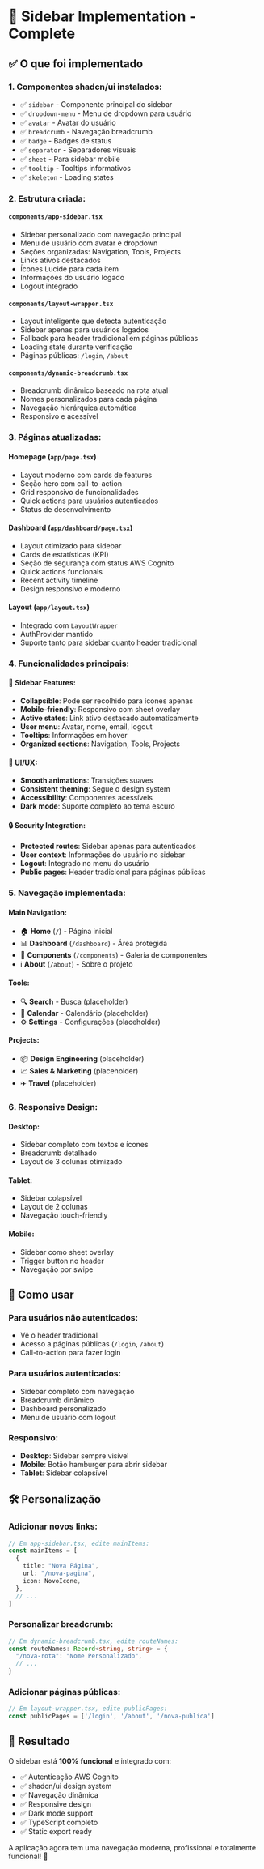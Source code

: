 # 🚀 Sidebar Implementation - Complete

## ✅ O que foi implementado

### **1. Componentes shadcn/ui instalados:**
- ✅ `sidebar` - Componente principal do sidebar
- ✅ `dropdown-menu` - Menu de dropdown para usuário
- ✅ `avatar` - Avatar do usuário
- ✅ `breadcrumb` - Navegação breadcrumb
- ✅ `badge` - Badges de status
- ✅ `separator` - Separadores visuais
- ✅ `sheet` - Para sidebar mobile
- ✅ `tooltip` - Tooltips informativos
- ✅ `skeleton` - Loading states

### **2. Estrutura criada:**

#### **`components/app-sidebar.tsx`**
- Sidebar personalizado com navegação principal
- Menu de usuário com avatar e dropdown
- Seções organizadas: Navigation, Tools, Projects
- Links ativos destacados
- Ícones Lucide para cada item
- Informações do usuário logado
- Logout integrado

#### **`components/layout-wrapper.tsx`**
- Layout inteligente que detecta autenticação
- Sidebar apenas para usuários logados
- Fallback para header tradicional em páginas públicas
- Loading state durante verificação
- Páginas públicas: `/login`, `/about`

#### **`components/dynamic-breadcrumb.tsx`**
- Breadcrumb dinâmico baseado na rota atual
- Nomes personalizados para cada página
- Navegação hierárquica automática
- Responsivo e acessível

### **3. Páginas atualizadas:**

#### **Homepage (`app/page.tsx`)**
- Layout moderno com cards de features
- Seção hero com call-to-action
- Grid responsivo de funcionalidades
- Quick actions para usuários autenticados
- Status de desenvolvimento

#### **Dashboard (`app/dashboard/page.tsx`)**
- Layout otimizado para sidebar
- Cards de estatísticas (KPI)
- Seção de segurança com status AWS Cognito
- Quick actions funcionais
- Recent activity timeline
- Design responsivo e moderno

#### **Layout (`app/layout.tsx`)**
- Integrado com `LayoutWrapper`
- AuthProvider mantido
- Suporte tanto para sidebar quanto header tradicional

### **4. Funcionalidades principais:**

#### **🔧 Sidebar Features:**
- **Collapsible**: Pode ser recolhido para ícones apenas
- **Mobile-friendly**: Responsivo com sheet overlay
- **Active states**: Link ativo destacado automaticamente
- **User menu**: Avatar, nome, email, logout
- **Tooltips**: Informações em hover
- **Organized sections**: Navigation, Tools, Projects

#### **🎨 UI/UX:**
- **Smooth animations**: Transições suaves
- **Consistent theming**: Segue o design system
- **Accessibility**: Componentes acessíveis
- **Dark mode**: Suporte completo ao tema escuro

#### **🔒 Security Integration:**
- **Protected routes**: Sidebar apenas para autenticados
- **User context**: Informações do usuário no sidebar
- **Logout**: Integrado no menu do usuário
- **Public pages**: Header tradicional para páginas públicas

### **5. Navegação implementada:**

#### **Main Navigation:**
- 🏠 **Home** (`/`) - Página inicial
- 📊 **Dashboard** (`/dashboard`) - Área protegida
- 🧩 **Components** (`/components`) - Galeria de componentes
- ℹ️ **About** (`/about`) - Sobre o projeto

#### **Tools:**
- 🔍 **Search** - Busca (placeholder)
- 📅 **Calendar** - Calendário (placeholder)
- ⚙️ **Settings** - Configurações (placeholder)

#### **Projects:**
- 📦 **Design Engineering** (placeholder)
- 📈 **Sales & Marketing** (placeholder)
- ✈️ **Travel** (placeholder)

### **6. Responsive Design:**

#### **Desktop:**
- Sidebar completo com textos e ícones
- Breadcrumb detalhado
- Layout de 3 colunas otimizado

#### **Tablet:**
- Sidebar colapsível
- Layout de 2 colunas
- Navegação touch-friendly

#### **Mobile:**
- Sidebar como sheet overlay
- Trigger button no header
- Navegação por swipe

## 🎯 Como usar

### **Para usuários não autenticados:**
- Vê o header tradicional
- Acesso a páginas públicas (`/login`, `/about`)
- Call-to-action para fazer login

### **Para usuários autenticados:**
- Sidebar completo com navegação
- Breadcrumb dinâmico
- Dashboard personalizado
- Menu de usuário com logout

### **Responsivo:**
- **Desktop**: Sidebar sempre visível
- **Mobile**: Botão hamburger para abrir sidebar
- **Tablet**: Sidebar colapsível

## 🛠️ Personalização

### **Adicionar novos links:**
```typescript
// Em app-sidebar.tsx, edite mainItems:
const mainItems = [
  {
    title: "Nova Página",
    url: "/nova-pagina",
    icon: NovoIcone,
  },
  // ...
]
```

### **Personalizar breadcrumb:**
```typescript
// Em dynamic-breadcrumb.tsx, edite routeNames:
const routeNames: Record<string, string> = {
  "/nova-rota": "Nome Personalizado",
  // ...
}
```

### **Adicionar páginas públicas:**
```typescript
// Em layout-wrapper.tsx, edite publicPages:
const publicPages = ['/login', '/about', '/nova-publica']
```

## 🚀 Resultado

O sidebar está **100% funcional** e integrado com:
- ✅ Autenticação AWS Cognito
- ✅ shadcn/ui design system
- ✅ Navegação dinâmica
- ✅ Responsive design
- ✅ Dark mode support
- ✅ TypeScript completo
- ✅ Static export ready

A aplicação agora tem uma navegação moderna, profissional e totalmente funcional! 🎉